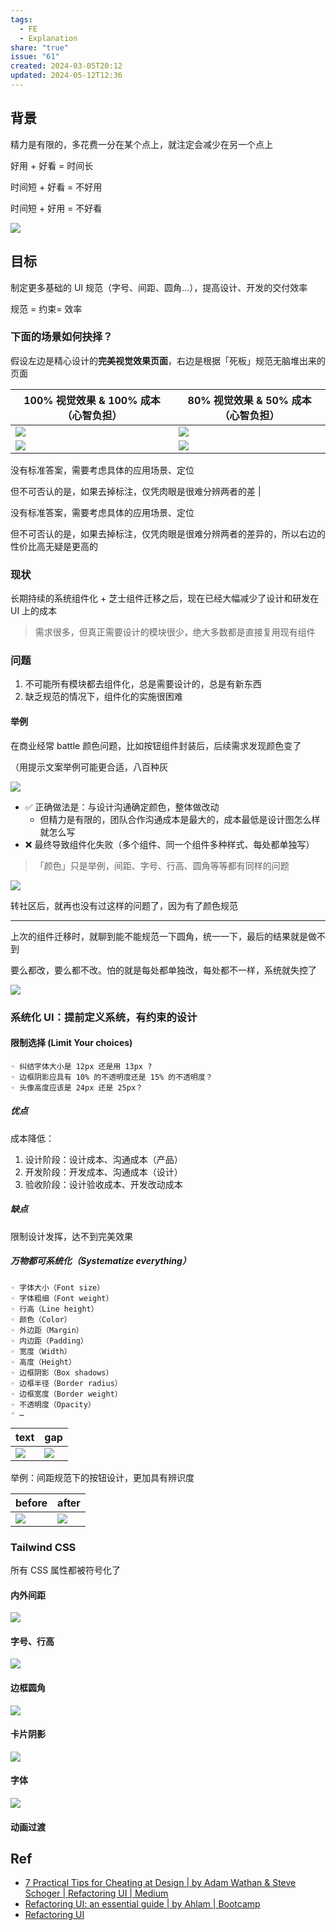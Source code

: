```yaml
---  
tags:  
  - FE  
  - Explanation  
share: "true"  
issue: "61"  
created: 2024-03-05T20:12  
updated: 2024-05-12T12:36  
---  
```

  
## 背景  
  
精力是有限的，多花费一分在某个点上，就注定会减少在另一个点上  
  
好用 + 好看 = 时间长  
  
时间短 + 好看 = 不好用  
  
时间短 + 好用 = 不好看  
  
![](https://raw.githubusercontent.com/lei4519/picture-bed/main/images/Pasted%20image%2020240415181239.png)  
  
## 目标  
  
制定更多基础的 UI 规范（字号、间距、圆角...），提高设计、开发的交付效率  
  
规范 = 约束= 效率  
  
### 下面的场景如何抉择？  
  
假设左边是精心设计的**完美视觉效果页面**，右边是根据「死板」规范无脑堆出来的页面  
  
| **100% 视觉效果 & 100% 成本（心智负担）**                                                                  | **80% 视觉效果 & 50% 成本（心智负担）**                                                                    |  
| ---------------------------------------------------------------------------------------------------------- | ---------------------------------------------------------------------------------------------------------- |  
| ![](https://raw.githubusercontent.com/lei4519/picture-bed/main/images/Pasted%20image%2020240327135037.png) | ![](https://raw.githubusercontent.com/lei4519/picture-bed/main/images/Pasted%20image%2020240415180746.png) |  
| ![](https://raw.githubusercontent.com/lei4519/picture-bed/main/images/Pasted%20image%2020240415180758.png) | ![](https://raw.githubusercontent.com/lei4519/picture-bed/main/images/Pasted%20image%2020240415180808.png) |  
  
没有标准答案，需要考虑具体的应用场景、定位  
  
但不可否认的是，如果去掉标注，仅凭肉眼是很难分辨两者的差 |  
  
没有标准答案，需要考虑具体的应用场景、定位  
  
但不可否认的是，如果去掉标注，仅凭肉眼是很难分辨两者的差异的，所以右边的性价比高无疑是更高的  
  
### 现状  
  
长期持续的系统组件化 + 芝士组件迁移之后，现在已经大幅减少了设计和研发在 UI 上的成本  
  
> 需求很多，但真正需要设计的模块很少，绝大多数都是直接复用现有组件  
  
### 问题  
  
1. 不可能所有模块都去组件化，总是需要设计的，总是有新东西  
2. 缺乏规范的情况下，组件化的实施很困难  
  
#### 举例  
  
在商业经常 battle 颜色问题，比如按钮组件封装后，后续需求发现颜色变了  
  
（用提示文案举例可能更合适，八百种灰  
  
![](https://raw.githubusercontent.com/lei4519/picture-bed/main/images/Pasted%20image%2020240415181253.png)  
  
- ✅ 正确做法是：与设计沟通确定颜色，整体做改动  
  - 但精力是有限的，团队合作沟通成本是最大的，成本最低是设计图怎么样就怎么写  
- ❌ 最终导致组件化失败（多个组件、同一个组件多种样式、每处都单独写）  
  
> 「颜色」只是举例，间距、字号、行高、圆角等等都有同样的问题  
  
![](https://raw.githubusercontent.com/lei4519/picture-bed/main/images/Pasted%20image%2020240415181504.png)  
  
转社区后，就再也没有过这样的问题了，因为有了颜色规范  
  
---  
  
上次的组件迁移时，就聊到能不能规范一下圆角，统一一下，最后的结果就是做不到  
  
要么都改，要么都不改。怕的就是每处都单独改，每处都不一样，系统就失控了  
  
![](https://raw.githubusercontent.com/lei4519/picture-bed/main/images/Pasted%20image%2020240415181325.png)  
  
### 系统化 UI：提前定义系统，有约束的设计  
  
#### 限制选择 (Limit Your choices)  
  
    ◦ 纠结字体大小是 12px 还是用 13px ?  
    ◦ 边框阴影应具有 10% 的不透明度还是 15% 的不透明度？  
    ◦ 头像高度应该是 24px 还是 25px？  
  
##### 优点  
  
成本降低：  
  
1. 设计阶段：设计成本、沟通成本（产品）  
2. 开发阶段：开发成本、沟通成本（设计）  
3. 验收阶段：设计验收成本、开发改动成本  
  
##### 缺点  
  
限制设计发挥，达不到完美效果  
  
##### 万物都可系统化（Systematize everything）  
  
    ◦ 字体大小（Font size）  
    ◦ 字体粗细（Font weight）  
    ◦ 行高（Line height）  
    ◦ 颜色（Color）  
    ◦ 外边距（Margin）  
    ◦ 内边距（Padding）  
    ◦ 宽度（Width）  
    ◦ 高度（Height）  
    ◦ 边框阴影（Box shadows）  
    ◦ 边框半径（Border radius）  
    ◦ 边框宽度（Border weight）  
    ◦ 不透明度（Opacity）  
    ◦ …  
  
| text                                                                                                       | gap                                                                                                        |  
| ---------------------------------------------------------------------------------------------------------- | ---------------------------------------------------------------------------------------------------------- |  
| ![](https://raw.githubusercontent.com/lei4519/picture-bed/main/images/Pasted%20image%2020240415181543.png) | ![](https://raw.githubusercontent.com/lei4519/picture-bed/main/images/Pasted%20image%2020240415181552.png) |  
  
举例：间距规范下的按钮设计，更加具有辨识度  
  
| before                                                                                                     | after                                                                                                      |  
| ---------------------------------------------------------------------------------------------------------- | ---------------------------------------------------------------------------------------------------------- |  
| ![](https://raw.githubusercontent.com/lei4519/picture-bed/main/images/Pasted%20image%2020240415181635.png) | ![](https://raw.githubusercontent.com/lei4519/picture-bed/main/images/Pasted%20image%2020240415181649.png) |  
  
### Tailwind CSS  
  
所有 CSS 属性都被符号化了  
  
#### 内外间距  
  
![](https://raw.githubusercontent.com/lei4519/picture-bed/main/images/Pasted%20image%2020240415181719.png)  
  
#### 字号、行高  
  
![](https://raw.githubusercontent.com/lei4519/picture-bed/main/images/Pasted%20image%2020240415181726.png)  
  
#### 边框圆角  
  
![](https://raw.githubusercontent.com/lei4519/picture-bed/main/images/Pasted%20image%2020240415181733.png)  
  
#### 卡片阴影  
  
![](https://raw.githubusercontent.com/lei4519/picture-bed/main/images/Pasted%20image%2020240415181739.png)  
  
#### 字体  
  
![](https://raw.githubusercontent.com/lei4519/picture-bed/main/images/Pasted%20image%2020240415181745.png)  
  
#### 动画过渡  
  
## Ref  
  
- [7 Practical Tips for Cheating at Design | by Adam Wathan & Steve Schoger | Refactoring UI | Medium](https://medium.com/refactoring-ui/7-practical-tips-for-cheating-at-design-40c736799886)  
- [Refactoring UI: an essential guide | by Ahlam | Bootcamp](https://bootcamp.uxdesign.cc/refactoring-ui-an-essential-guide-72014f1d77a4)  
- [Refactoring UI](https://www.refactoringui.com/)  
